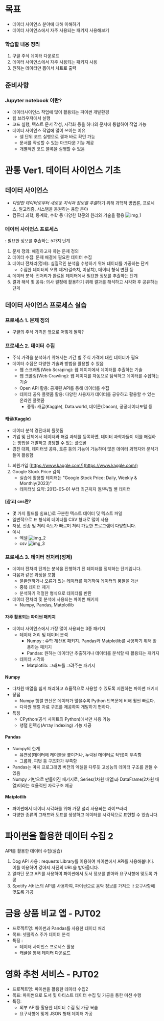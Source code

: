 # 목표
- 데이터 사이언스 분야에 대해 이해하기
- 데이터 사이언스에서 자주 사용되는 패키지 사용해보기
### 학습할 내용 정리
1. 구글 주식 데이터 다운로드
2. 데이터 사이언스에서 자주 사용되는 패키지 사용
3. 원하는 데이터만 뽑아서 차트로 출력
## 준비사항
### Jupyter notebook 이란?
- 데이터사이언스 작업에 많이 활용되는 파이썬 개발환경
- 웹 브라우저에서 실행
- 코드 실행, 텍스트 문서 작성, 시각화 등을 하나의 문서에 통합하여 작업 가능
- 데이터 사이언스 작업에 많이 쓰이는 이유
	- 셀 단위 코드 실행으로 결과 바로 확인 가능
	- 문서를 작성할 수 있는 마크다운 기능 제공
	- 개별적인 코드 블록을 실행할 수 있음
# 관통 Ver1. 데이터 사이언스 기초
## 데이터 사이언스
- *다양한 데이터로부터 새로운 지식과 정보를 추출*하기 위해 과학적 방법론, 프로세스, 알고리즘, 시스템을 동원하는 융합 분야
- 컴퓨터 과학, 통계학, 수학 등 다양한 학문의 원리와 기술을 활용
![img_1](../img/240126_1.PNG)
### 데이터 사이언스 프로세스
: 필요한 정보를 추출하는 5가지 단계
1. 문제 정의: 해결하고자 하는 문제 정의
2. 데이터 수집: 문제 해결에 필요한 데이터 수집
3. 데이터 전처리(정제): 실질적인 분석을 수행하기 위해 데이터를 가공하는 단계
	- 수집한 데이터의 오류 제거(결측치, 이상치), 데이터 형식 변환 등
4. 데이터 분석: 전처리가 완료된 데이터에서 필요한 정보를 추츨하는 단계
5. 결과 해석 및 공유: 의사 결정에 활용하기 위해 결과를 해석하고 시각화 후 공유하는 단계
## 데이터 사이언스 프로세스 실습
### 프로세스 1. 문제 정의
- 구글의 주식 가격은 앞으로 어떻게 될까?
### 프로세스 2. 데이터 수집
- 주식 가격을 분석하기 위해서는 기간 별 주식 가격에 대한 데이터가 필요
- 데이터 수집은 다양한 기술과 방법을 활용할 수 있음
	- 웹 스크래핑(Web Scraping): 웹 페이지에서 데이터를 추출하는 기술
	- 웹 크롤링(Web Crawling): 웹 페이지를 자동으로 탐색하고 데이터를 수집하는 기술
	- Open API 활용: 공개된 API를 통해 데이터를 수집
	- 데이터 공유 플랫폼 활용: 다양한 사용자가 데이터를 공유하고 활용할 수 있는 온라인 플랫폼
		- 종류: 캐글(Kaggle), Data.world, 데이콘(Dacon), 공공데이터포털 등
#### 캐글(Kaggle)
- 데이터 분석 경진대회 플랫폼
- 기업 및 단체에서 데이터와 해결 과제를 등록하면, 데이터 과학자들이 이를 해결하는 방법을 개발하고 경쟁할 수 있는 플랫폼
- 경진 대회, 데이터셋 공유, 토론 등의 기능이 가능하며 많은 데이터 과학자와 분석가들이 활용함
1. 회원가입 [https://www.kaggle.com/](https://www.kaggle.com/)
2. Google Stock Price 검색
	- 실습에 활용할 테이터는 "Google Stock Price: Daily, Weekly & Monthly(2023)"
	- 데이터셋 요약: 2013-05-01 부터 최근까지 일/주/월 별 데이터
#### \[참고] cvs란?
- 몇 가지 필드를 쉼표(,)로 구분한 텍스트 데이터 및 텍스트 파일
- 일반적으로 표 형식의 데이터를 CSV 형태로 많이 사용
- 저장, 전송 및 처리 속도가 빠르며 처리 가능한 프로그램이 다양합니다.
- 예시
	- 엑셀
	![img_2](../img/240126_2.PNG)
	- csv
	![img_3](../img/240126_3.PNG)
### 프로세스 3. 데이터 전처리(정제)
- 데이터 전처리 단계는 분석을 진행하기 전 데이터를 정제하는 단계입니다.
- 다음과 같은 과정을 포함
	- 불완전하거나 오류가 있는 데이터를 제거하여 데이터의 품질을 개선
	- 중복 데이터 제거
	- 분석하기 적절한 형식으로 데이터를 반환
- 데이터 전처리 및 분석에 사용되는 파이썬 패키지
	- Numpy, Pandas, Matplotlib
#### 자주 활용되는 파이썬 패키지
- 데이터 사이언스에서 가장 많이 사용되는 3종 패키지
	- 데이터 처리 및 데이터 분석
		- Numpy : 수학 계산용 패키지. Pandas와 Matplotlib를 사용하기 위해 활용하는 패키지
		- Pandas: 원하는 데이터만 추출하거나 데이터를 분석할 때 활용되는 패키지
	- 데이터 시각화
		- Matplotlib: 그래프를 그려주는 패키지
#### Numpy
- 다차원 배열을 쉽게 처리하고 효율적으로 사용할 수 있도록 지원하는 파이썬 패키지
- 장점
	- Numpy 행렬 연산은 데이터가 많을수록 Python 반복문에 비해 훨씬 빠르다.
	- 다차원 행렬 자료 구조를 제공하여 개발하기 편하다.
- 특징
	- CPython(공식 사이트의 Python)에서만 사용 가능
	- 행렬 인덱싱(Array Indexing) 기능 제공
#### Pandas
- Numpy의 한계
	- 유연성(데이터에 레이블을 붙이거나, 누락된 데이터로 작업)이 부족함
	- 그룹화, 피벗 등 구조화가 부족함
- Pandas는 마치 프로그래밍 버전의 엑셀을 다루듯 고성능의 데이터 구조를 만들 수 있음
- Numpy 기반으로 만들어진 패키지로, Series(1차원 배열)과 DataFrame(2차원 배열)이라는 효율적인 자료구조 제공
#### Matplotlib
- 파이썬에서 데이터 시각화를 위해 가장 널리 사용되는 라이브러리
- 다양한 종류의 그래프와 도표를 생성하고 데이터를 시각적으로 표현할 수 있습니다.
# 파이썬을 활용한 데이터 수집 2
API를 활용한 데이터 수집(실습)
1. Dog API 사용 : requests Library를 이용하여 파이썬에서 API를 사용해봅니다. 이를 이용하여 강아지 사진의 URL을 받아옵니다.
2. 알라딘 문고 API를 사용하여 파이썬에서 도서 정보를 받아와 요구사항에 맞도록 가공
3. Spotify 서비스의 API를 사용하여, 파이썬으로 음악 정보를 가져오 ㅏ요구사항에 맞도록 가공
# 금융 상품 비교 앱 - PJT02
- 프로젝트명: 파이썬과 Pandas를 사용한 데이터 처리
- 목표: 넷플릭스 주가 데이터 분석
- 특징 : 
	- 데이터 사이언스  프로세스 활용
	- 캐글을 통해 데이터 다운로드
# 영화 추천 서비스 - PJT02
- 프로젝트명: 파이썬을 활용한 데이터 수집2
- 목표: 파이썬으로 도서 및 아티스트 데이터 수집 및 가공을 통한 미션 수행
- 특징:
	- 외부 API를 활용한 데이터 수집 및 가공 복습
	- 요구사항에 맞게 JSON 형태 데이터 가공